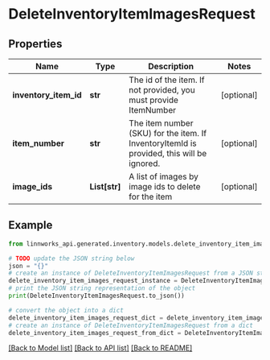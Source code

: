 # DeleteInventoryItemImagesRequest


## Properties

Name | Type | Description | Notes
------------ | ------------- | ------------- | -------------
**inventory_item_id** | **str** | The id of the item. If not provided, you must provide ItemNumber | [optional] 
**item_number** | **str** | The item number (SKU) for the item. If InventoryItemId is provided, this will be ignored. | [optional] 
**image_ids** | **List[str]** | A list of images by image ids to delete for the item | [optional] 

## Example

```python
from linnworks_api.generated.inventory.models.delete_inventory_item_images_request import DeleteInventoryItemImagesRequest

# TODO update the JSON string below
json = "{}"
# create an instance of DeleteInventoryItemImagesRequest from a JSON string
delete_inventory_item_images_request_instance = DeleteInventoryItemImagesRequest.from_json(json)
# print the JSON string representation of the object
print(DeleteInventoryItemImagesRequest.to_json())

# convert the object into a dict
delete_inventory_item_images_request_dict = delete_inventory_item_images_request_instance.to_dict()
# create an instance of DeleteInventoryItemImagesRequest from a dict
delete_inventory_item_images_request_from_dict = DeleteInventoryItemImagesRequest.from_dict(delete_inventory_item_images_request_dict)
```
[[Back to Model list]](../README.md#documentation-for-models) [[Back to API list]](../README.md#documentation-for-api-endpoints) [[Back to README]](../README.md)


